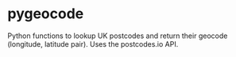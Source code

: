 # pygeocode
Python functions to lookup UK postcodes and return their geocode (longitude, latitude pair). Uses the postcodes.io API.
